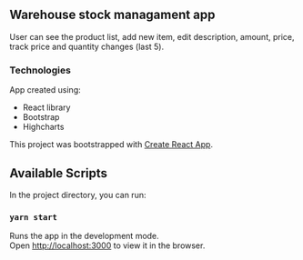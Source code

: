 ## Warehouse stock managament app
User can see the product list, add new item, edit description, amount, price, track price and quantity changes (last 5).

### Technologies
App created using: 
* React library 
* Bootstrap
* Highcharts

This project was bootstrapped with [Create React App](https://github.com/facebook/create-react-app).

## Available Scripts

In the project directory, you can run:

### `yarn start`

Runs the app in the development mode.<br />
Open [http://localhost:3000](http://localhost:3000) to view it in the browser.

